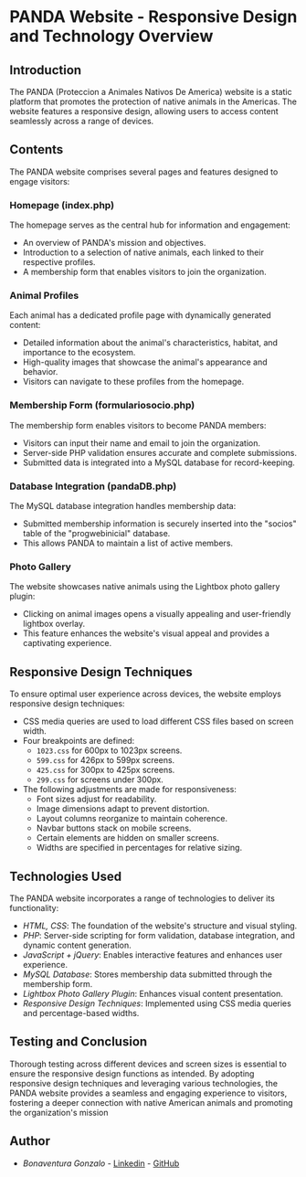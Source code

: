 # PANDA Website - Responsive Design and Technology Overview

## Introduction

The PANDA (Proteccion a Animales Nativos De America) website is a static platform that promotes the protection of native animals in the Americas. The website features a responsive design, allowing users to access content seamlessly across a range of devices.

## Contents

The PANDA website comprises several pages and features designed to engage visitors:

### Homepage (index.php)

The homepage serves as the central hub for information and engagement:

- An overview of PANDA's mission and objectives.
- Introduction to a selection of native animals, each linked to their respective profiles.
- A membership form that enables visitors to join the organization.

### Animal Profiles

Each animal has a dedicated profile page with dynamically generated content:

- Detailed information about the animal's characteristics, habitat, and importance to the ecosystem.
- High-quality images that showcase the animal's appearance and behavior.
- Visitors can navigate to these profiles from the homepage.

### Membership Form (formulariosocio.php)

The membership form enables visitors to become PANDA members:

- Visitors can input their name and email to join the organization.
- Server-side PHP validation ensures accurate and complete submissions.
- Submitted data is integrated into a MySQL database for record-keeping.

### Database Integration (pandaDB.php)

The MySQL database integration handles membership data:

- Submitted membership information is securely inserted into the "socios" table of the "progwebinicial" database.
- This allows PANDA to maintain a list of active members.

### Photo Gallery

The website showcases native animals using the Lightbox photo gallery plugin:

- Clicking on animal images opens a visually appealing and user-friendly lightbox overlay.
- This feature enhances the website's visual appeal and provides a captivating experience.

## Responsive Design Techniques

To ensure optimal user experience across devices, the website employs responsive design techniques:

- CSS media queries are used to load different CSS files based on screen width.
- Four breakpoints are defined:
  - `1023.css` for 600px to 1023px screens.
  - `599.css` for 426px to 599px screens.
  - `425.css` for 300px to 425px screens.
  - `299.css` for screens under 300px.
- The following adjustments are made for responsiveness:
  - Font sizes adjust for readability.
  - Image dimensions adapt to prevent distortion.
  - Layout columns reorganize to maintain coherence.
  - Navbar buttons stack on mobile screens.
  - Certain elements are hidden on smaller screens.
  - Widths are specified in percentages for relative sizing.

## Technologies Used

The PANDA website incorporates a range of technologies to deliver its functionality:

- *HTML, CSS*: The foundation of the website's structure and visual styling.
- *PHP*: Server-side scripting for form validation, database integration, and dynamic content generation.
- *JavaScript + jQuery*: Enables interactive features and enhances user experience.
- *MySQL Database*: Stores membership data submitted through the membership form.
- *Lightbox Photo Gallery Plugin*: Enhances visual content presentation.
- *Responsive Design Techniques*: Implemented using CSS media queries and percentage-based widths.

## Testing and Conclusion

Thorough testing across different devices and screen sizes is essential to ensure the responsive design functions as intended. By adopting responsive design techniques and leveraging various technologies, the PANDA website provides a seamless and engaging experience to visitors, fostering a deeper connection with native American animals and promoting the organization's mission
## Author

* *Bonaventura Gonzalo*  - [Linkedin](https://www.linkedin.com/in/gonzalo-bonaventura) -  [GitHub](https://github.com/GonzaloBonaventura)
